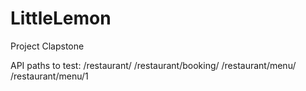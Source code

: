 # LittleLemon
Project Clapstone

API paths to test: /restaurant/ /restaurant/booking/ /restaurant/menu/ /restaurant/menu/1
